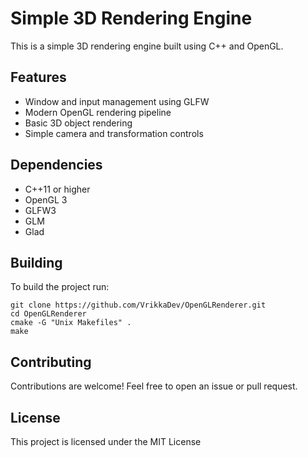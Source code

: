 # Simple 3D Rendering Engine

This is a simple 3D rendering engine built using C++ and OpenGL.
## Features
- Window and input management using GLFW
- Modern OpenGL rendering pipeline
- Basic 3D object rendering
- Simple camera and transformation controls

## Dependencies
- C++11 or higher
- OpenGL 3
- GLFW3
- GLM
- Glad

## Building
To build the project run:

    git clone https://github.com/VrikkaDev/OpenGLRenderer.git
    cd OpenGLRenderer
    cmake -G "Unix Makefiles" .
    make
## Contributing
Contributions are welcome! Feel free to open an issue or pull request.

## License
This project is licensed under the MIT License